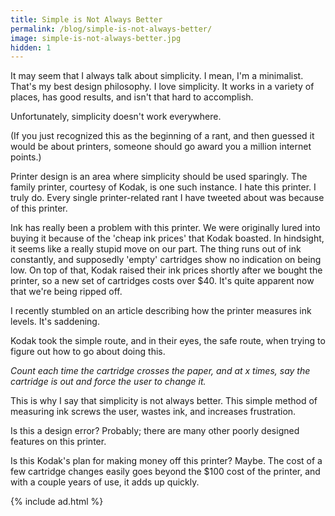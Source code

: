 ```yaml
---
title: Simple is Not Always Better
permalink: /blog/simple-is-not-always-better/
image: simple-is-not-always-better.jpg
hidden: 1
---
```


It may seem that I always talk about simplicity. I mean, I'm a minimalist. That's my best design philosophy. I love simplicity. It works in a variety of places, has good results, and isn't that hard to accomplish.

Unfortunately, simplicity doesn't work everywhere.

(If you just recognized this as the beginning of a rant, and then guessed it would be about printers, someone should go award you a million internet points.)

Printer design is an area where simplicity should be used sparingly. The family printer, courtesy of Kodak, is one such instance. I hate this printer. I truly do. Every single printer-related rant I have tweeted about was because of this printer.

Ink has really been a problem with this printer. We were originally lured into buying it because of the 'cheap ink prices' that Kodak boasted. In hindsight, it seems like a really stupid move on our part. The thing runs out of ink constantly, and supposedly 'empty' cartridges show no indication on being low. On top of that, Kodak raised their ink prices shortly after we bought the printer, so a new set of cartridges costs over $40. It's quite apparent now that we're being ripped off.

I recently stumbled on an article describing how the printer measures ink levels. It's saddening.

Kodak took the simple route, and in their eyes, the safe route, when trying to figure out how to go about doing this.

*Count each time the cartridge crosses the paper, and at x times, say the cartridge is out and force the user to change it.*

This is why I say that simplicity is not always better. This simple method of measuring ink screws the user, wastes ink, and increases frustration.

Is this a design error? Probably; there are many other poorly designed features on this printer.

Is this Kodak's plan for making money off this printer? Maybe. The cost of a few cartridge changes easily goes beyond the $100 cost of the printer, and with a couple years of use, it adds up quickly.

{% include ad.html %}